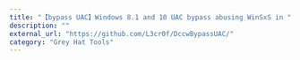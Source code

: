 ```yaml
---
title: "【bypass UAC】Windows 8.1 and 10 UAC bypass abusing WinSxS in "dccw.exe""
description: ""
external_url: "https://github.com/L3cr0f/DccwBypassUAC/"
category: "Grey Hat Tools"
---
```


